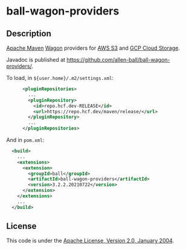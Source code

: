 ball-wagon-providers
====================


Description
-----------

[Apache Maven] [Wagon][Apache Maven Wagon] providers for [AWS S3] and 
[GCP Cloud Storage].

Javadoc is published at
<https://github.com/allen-ball/ball-wagon-providers/>.

To load, in `${user.home}/.m2/settings.xml`:

```xml
      <pluginRepositories>
        ...
        <pluginRepository>
          <id>repo.hcf.dev-RELEASE</id>
          <url>https://repo.hcf.dev/maven/release/</url>
        </pluginRepository>
        ...
      </pluginRepositories>
```

And in `pom.xml`:

```xml
  <build>
    ...
    <extensions>
      <extension>
        <groupId>ball</groupId>
        <artifactId>ball-wagon-providers</artifactId>
        <version>3.2.2.20210722</version>
      </extension>
    </extensions>
    ...
  </build>
```


License
-------

This code is under the [Apache License, Version 2.0, January 2004].


[Apache Maven]: https://maven.apache.org/
[Apache Maven Wagon]: https://maven.apache.org/wagon/

[AWS S3]: https://aws.amazon.com/pm/serv-s3/

[GCP Cloud Storage]: https://cloud.google.com/storage/

[Apache License, Version 2.0, January 2004]: https://www.apache.org/licenses/LICENSE-2.0
